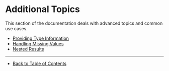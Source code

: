 # Additional Topics

This section of the documentation deals with advanced topics and common use cases.

- [Providing Type Information](./types.md)
- [Handling Missing Values](./missing-value.md)
- [Nested Results](./nested-result.md)

-----

- [Back to Table of Contents](../README.md)
